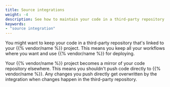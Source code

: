 ```yaml
---
title: Source integrations
weight: -4
description: See how to maintain your code in a third-party repository that's linked to your {{% vendor/name %}} project.
keywords:
- "source integration"
---
```


You might want to keep your code in a third-party repository that's linked to your {{% vendor/name %}} project.
This means you keep all your workflows where you want and use {{% vendor/name %}} for deploying.

Your {{% vendor/name %}} project becomes a mirror of your code repository elsewhere.
This means you shouldn't push code directly to {{% vendor/name %}}.
Any changes you push directly get overwritten by the integration when changes happen in the third-party repository.
